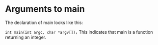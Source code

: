 # Arguments to main

The declaration of main looks like this:

`int main(int argc, char *argv[]);`
This indicates that main is a function returning an integer.
